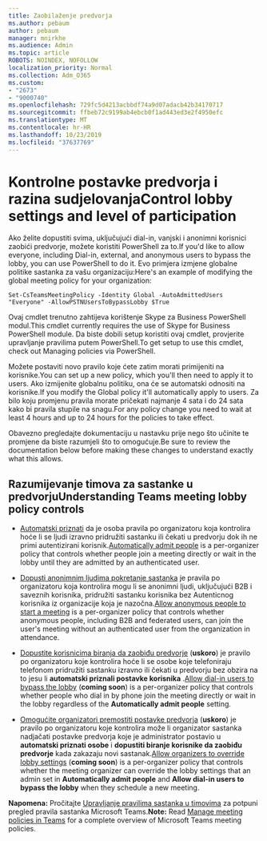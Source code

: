 ```yaml
---
title: Zaobilaženje predvorja
ms.author: pebaum
author: pebaum
manager: mnirkhe
ms.audience: Admin
ms.topic: article
ROBOTS: NOINDEX, NOFOLLOW
localization_priority: Normal
ms.collection: Adm_O365
ms.custom:
- "2673"
- "9000740"
ms.openlocfilehash: 729fc5d4213acbbdf74a9d07adacb42b34170717
ms.sourcegitcommit: ffbeb72c9199ab4ebcb0f1ad443ed3e2f4950efc
ms.translationtype: MT
ms.contentlocale: hr-HR
ms.lasthandoff: 10/23/2019
ms.locfileid: "37637769"
---
```

# <a name="control-lobby-settings-and-level-of-participation"></a><span data-ttu-id="2457c-102">Kontrolne postavke predvorja i razina sudjelovanja</span><span class="sxs-lookup"><span data-stu-id="2457c-102">Control lobby settings and level of participation</span></span>

<span data-ttu-id="2457c-103">Ako želite dopustiti svima, uključujući dial-in, vanjski i anonimni korisnici zaobići predvorje, možete koristiti PowerShell za to.</span><span class="sxs-lookup"><span data-stu-id="2457c-103">If you'd like to allow everyone, including Dial-in, external, and anonymous users to bypass the lobby, you can use PowerShell to do it.</span></span> <span data-ttu-id="2457c-104">Evo primjera izmjene globalne politike sastanka za vašu organizaciju:</span><span class="sxs-lookup"><span data-stu-id="2457c-104">Here's an example of modifying the global meeting policy for your organization:</span></span>

`Set-CsTeamsMeetingPolicy -Identity Global -AutoAdmittedUsers "Everyone" -AllowPSTNUsersToBypassLobby $True`

<span data-ttu-id="2457c-105">Ovaj cmdlet trenutno zahtijeva korištenje Skype za Business PowerShell modul.</span><span class="sxs-lookup"><span data-stu-id="2457c-105">This cmdlet currently requires the use of Skype for Business PowerShell module.</span></span> <span data-ttu-id="2457c-106">Da biste dobili setup koristiti ovaj cmdlet, provjerite upravljanje pravilima putem PowerShell.</span><span class="sxs-lookup"><span data-stu-id="2457c-106">To get setup to use this cmdlet, check out Managing policies via PowerShell.</span></span>

<span data-ttu-id="2457c-107">Možete postaviti novo pravilo koje ćete zatim morati primijeniti na korisnike.</span><span class="sxs-lookup"><span data-stu-id="2457c-107">You can set up a new policy, which you'll then need to apply it to users.</span></span> <span data-ttu-id="2457c-108">Ako izmijenite globalnu politiku, ona će se automatski odnositi na korisnike.</span><span class="sxs-lookup"><span data-stu-id="2457c-108">If you modify the Global policy it'll automatically apply to users.</span></span> <span data-ttu-id="2457c-109">Za bilo koju promjenu pravila morate pričekati najmanje 4 sata i do 24 sata kako bi pravila stupile na snagu.</span><span class="sxs-lookup"><span data-stu-id="2457c-109">For any policy change you need to wait at least 4 hours and up to 24 hours for the policies to take effect.</span></span>

<span data-ttu-id="2457c-110">Obavezno pregledajte dokumentaciju u nastavku prije nego što učinite te promjene da biste razumjeli što to omogućuje.</span><span class="sxs-lookup"><span data-stu-id="2457c-110">Be sure to review the documentation below before making these changes to understand exactly what this allows.</span></span>

## <a name="understanding-teams-meeting-lobby-policy-controls"></a><span data-ttu-id="2457c-111">Razumijevanje timova za sastanke u predvorju</span><span class="sxs-lookup"><span data-stu-id="2457c-111">Understanding Teams meeting lobby policy controls</span></span>

- <span data-ttu-id="2457c-112">[Automatski priznati](https://docs.microsoft.com/microsoftteams/meeting-policies-in-teams#automatically-admit-people) da je osoba pravila po organizatoru koja kontrolira hoće li se ljudi izravno pridružiti sastanku ili čekati u predvorju dok ih ne primi autentizirani korisnik.</span><span class="sxs-lookup"><span data-stu-id="2457c-112">[Automatically admit people](https://docs.microsoft.com/microsoftteams/meeting-policies-in-teams#automatically-admit-people) is a per-organizer policy that controls whether people join a meeting directly or wait in the lobby until they are admitted by an authenticated user.</span></span>

- <span data-ttu-id="2457c-113">[Dopusti anonimnim ljudima pokretanje sastanka](https://docs.microsoft.com/microsoftteams/meeting-policies-in-teams#allow-anonymous-people-to-start-a-meeting) je pravila po organizatoru koja kontrolira mogu li se anonimni ljudi, uključujući B2B i saveznih korisnika, pridružiti sastanku korisnika bez Autenticnog korisnika iz organizacije koja je nazočna.</span><span class="sxs-lookup"><span data-stu-id="2457c-113">[Allow anonymous people to start a meeting](https://docs.microsoft.com/microsoftteams/meeting-policies-in-teams#allow-anonymous-people-to-start-a-meeting) is a per-organizer policy that controls whether anonymous people, including B2B and federated users, can join the user's meeting without an authenticated user from the organization in attendance.</span></span>

- <span data-ttu-id="2457c-114">[Dopustite korisnicima biranja da zaobiđu predvorje](https://docs.microsoft.com/en-us/microsoftteams/meeting-policies-in-teams#allow-dial-in-users-to-bypass-the-lobby-coming-soon) (**uskoro**) je pravilo po organizatoru koje kontrolira hoće li se osobe koje telefoniraju telefonom pridružiti sastanku izravno ili čekati u predvorju bez obzira na to jesu li **automatski priznali postavke korisnika** .</span><span class="sxs-lookup"><span data-stu-id="2457c-114">[Allow dial-in users to bypass the lobby](https://docs.microsoft.com/en-us/microsoftteams/meeting-policies-in-teams#allow-dial-in-users-to-bypass-the-lobby-coming-soon) (**coming soon**) is a per-organizer policy that controls whether people who dial in by phone join the meeting directly or wait in the lobby regardless of the **Automatically admit people** setting.</span></span>

- <span data-ttu-id="2457c-115">[Omogućite organizatori premostiti postavke predvorja](https://docs.microsoft.com/microsoftteams/meeting-policies-in-teams#allow-organizers-to-override-lobby-settings-coming-soon) (**uskoro**) je pravilo po organizatoru koje kontrolira može li organizator sastanka nadjačati postavke predvorja koje je administrator postavio u **automatski priznati osobe** i **dopustiti biranje korisnike da zaobiđu predvorje** kada zakazaju novi sastanak.</span><span class="sxs-lookup"><span data-stu-id="2457c-115">[Allow organizers to override lobby settings](https://docs.microsoft.com/microsoftteams/meeting-policies-in-teams#allow-organizers-to-override-lobby-settings-coming-soon) (**coming soon**) is a per-organizer policy that controls whether the meeting organizer can override the lobby settings that an admin set in **Automatically admit people** and **Allow dial-in users to bypass the lobby** when they schedule a new meeting.</span></span>

<span data-ttu-id="2457c-116">**Napomena:** Pročitajte [Upravljanje pravilima sastanka u timovima](https://docs.microsoft.com/en-us/microsoftteams/meeting-policies-in-teams) za potpuni pregled pravila sastanka Microsoft Teams.</span><span class="sxs-lookup"><span data-stu-id="2457c-116">**Note:** Read [Manage meeting policies in Teams](https://docs.microsoft.com/en-us/microsoftteams/meeting-policies-in-teams) for a complete overview of Microsoft Teams meeting policies.</span></span>
